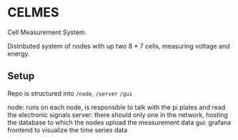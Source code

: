 # CELMES

Cell Measurement System.

Distributed system of nodes with up two 8 * 7 cells, measuring voltage and energy.

## Setup

Repo is structured into `/node`, `/server` `/gui`

node: runs on each node, is responsible to talk with the pi plates and read the electronic signals
server: there should only one in the network, hosting the database to which the nodes upload the measurement data
gui: grafana frontend to visualize the time series data
